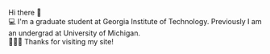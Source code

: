 Hi there 👋 <br>
💻 I'm a graduate student at Georgia Institute of Technology. Previously I am an undergrad at University of Michigan. <br>
🤗🤗🤗 Thanks for visiting my site!
